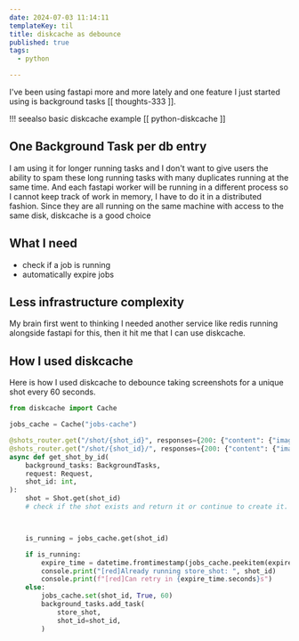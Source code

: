 ```yaml
---
date: 2024-07-03 11:14:11
templateKey: til
title: diskcache as debounce
published: true
tags:
  - python

---
```


I've been using fastapi more and more lately and one feature I just started
using is background tasks [[ thoughts-333 ]].

!!! seealso
    basic diskcache example [[ python-diskcache ]]

## One Background Task per db entry

I am using it for longer running tasks and I don't want to give users the
ability to spam these long running tasks with many duplicates running at the
same time. And each fastapi worker will be running in a different process so I
cannot keep track of work in memory, I have to do it in a distributed fashion.
Since they are all running on the same machine with access to the same disk,
diskcache is a good choice

## What I need

* check if a job is running
* automatically expire jobs

## Less infrastructure complexity

My brain first went to thinking I needed another service like redis running
alongside fastapi for this, then it hit me that I can use diskcache.

## How I used diskcache

Here is how I used diskcache to debounce taking screenshots for a unique shot
every 60 seconds.

``` python
from diskcache import Cache

jobs_cache = Cache("jobs-cache")

@shots_router.get("/shot/{shot_id}", responses={200: {"content": {"image/webp": {}}}})
@shots_router.get("/shot/{shot_id}/", responses={200: {"content": {"image/webp": {}}}})
async def get_shot_by_id(
    background_tasks: BackgroundTasks,
    request: Request,
    shot_id: int,
):
    shot = Shot.get(shot_id)
    # check if the shot exists and return it or continue to create it.



    is_running = jobs_cache.get(shot_id)

    if is_running:
        expire_time = datetime.fromtimestamp(jobs_cache.peekitem(expire_time=True)[1]) - datetime.now()
        console.print("[red]Already running store_shot: ", shot_id)
        console.print(f"[red]Can retry in {expire_time.seconds}s")
    else:
        jobs_cache.set(shot_id, True, 60)
        background_tasks.add_task(
            store_shot,
            shot_id=shot_id,
        )
```
